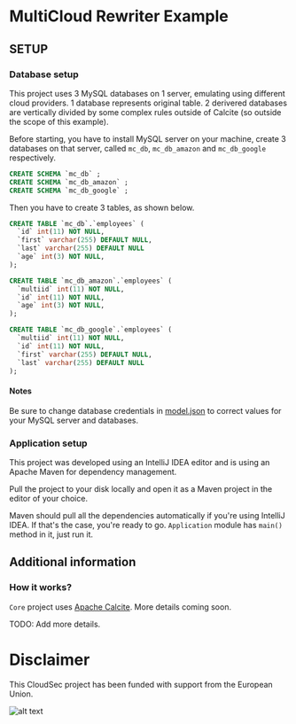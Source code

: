 # MultiCloud Rewriter Example
## SETUP
### Database setup
This project uses 3 MySQL databases on 1 server, emulating using different cloud providers. 1 database represents original table. 2 derivered databases are vertically divided by some complex rules outside of Calcite (so outside the scope of this example). 

Before starting, you have to install MySQL server on your machine, create 3 databases on that server, called `mc_db`, `mc_db_amazon` and `mc_db_google` respectively. 
```sql
CREATE SCHEMA `mc_db` ;
CREATE SCHEMA `mc_db_amazon` ;
CREATE SCHEMA `mc_db_google` ;
```

Then you have to create 3 tables, as shown below.
```sql
CREATE TABLE `mc_db`.`employees` (
  `id` int(11) NOT NULL,
  `first` varchar(255) DEFAULT NULL,
  `last` varchar(255) DEFAULT NULL
  `age` int(3) NOT NULL,
);

CREATE TABLE `mc_db_amazon`.`employees` (
  `multiid` int(11) NOT NULL,
  `id` int(11) NOT NULL,
  `age` int(3) NOT NULL,
);

CREATE TABLE `mc_db_google`.`employees` (
  `multiid` int(11) NOT NULL,
  `id` int(11) NOT NULL,
  `first` varchar(255) DEFAULT NULL,
  `last` varchar(255) DEFAULT NULL
);
```

#### Notes
Be sure to change database credentials in [model.json] to correct values for your MySQL server and databases.

### Application setup
This project was developed using an IntelliJ IDEA editor and is using an Apache Maven for dependency management.

Pull the project to your disk locally and open it as a Maven project in the editor of your choice.

Maven should pull all the dependencies automatically if you're using IntelliJ IDEA. If that's the case, you're ready to go. `Application` module has `main()` method in it, just run it.

## Additional information
### How it works?
`Core` project uses [Apache Calcite]. More details coming soon.

TODO: Add more details.

# Disclaimer
This CloudSec project has been funded with support from the European Union.

![alt text][EU logo]

[model.json]: application/src/main/resources/model.json
[EU logo]: http://europski-fondovi.eu/sites/default/files/logo-slike/ERDF.png "European Regional Development Fund"
[Apache Calcite]: https://calcite.apache.org "Apache Calcite official website"

